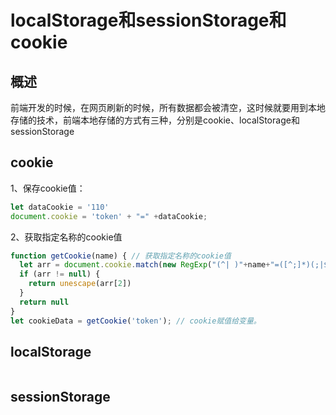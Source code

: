 # localStorage和sessionStorage和cookie
## 概述
前端开发的时候，在网页刷新的时候，所有数据都会被清空，这时候就要用到本地存储的技术，前端本地存储的方式有三种，分别是cookie、localStorage和sessionStorage

## cookie
1、保存cookie值：
```js
let dataCookie = '110'
document.cookie = 'token' + "=" +dataCookie; 
```
2、获取指定名称的cookie值
```js
function getCookie(name) { // 获取指定名称的cookie值
  let arr = document.cookie.match(new RegExp("(^| )"+name+"=([^;]*)(;|$)"))
  if (arr != null) {
    return unescape(arr[2])
  }
  return null
}
let cookieData = getCookie('token'); // cookie赋值给变量。

```

## localStorage
```$xslt
```
## sessionStorage
```$xslt
```
